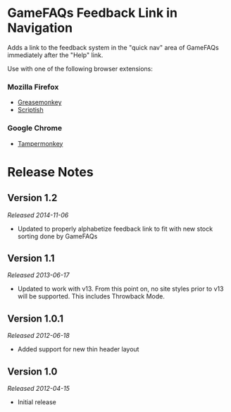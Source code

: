GameFAQs Feedback Link in Navigation
======================================
Adds a link to the feedback system in the "quick nav" area of GameFAQs immediately after the "Help" link.

Use with one of the following browser extensions:

### Mozilla Firefox ###
*	[Greasemonkey](https://addons.mozilla.org/en-US/firefox/addon/greasemonkey/)
*	[Scriptish](https://addons.mozilla.org/en-US/firefox/addon/scriptish/)

### Google Chrome ###
*	[Tampermonkey](https://chrome.google.com/webstore/detail/tampermonkey/dhdgffkkebhmkfjojejmpbldmpobfkfo)

Release Notes
=============

Version 1.2
-----------
_Released 2014-11-06_

*	Updated to properly alphabetize feedback link to fit with new stock sorting done by GameFAQs

Version 1.1
-----------
_Released 2013-06-17_

*	Updated to work with v13. From this point on, no site styles prior to v13 will be supported. This includes Throwback Mode.

Version 1.0.1
-------------
_Released 2012-06-18_

*	Added support for new thin header layout

Version 1.0
-----------
_Released 2012-04-15_

*	Initial release
